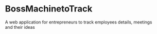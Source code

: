 # BossMachinetoTrack
A web application for entrepreneurs to track employees details, meetings and their ideas
